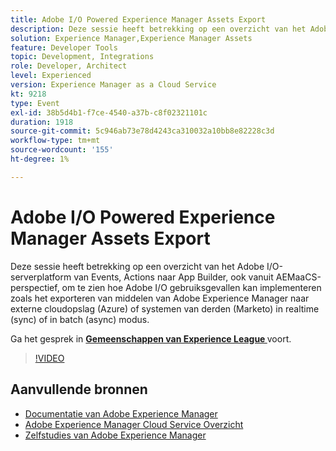 ```yaml
---
title: Adobe I/O Powered Experience Manager Assets Export
description: Deze sessie heeft betrekking op een overzicht van het Adobe I/O-serverplatform van Events, Actions naar App Builder, ook vanuit AEMaaCS-perspectief, om te zien hoe Adobe I/O gebruiksgevallen kan implementeren zoals het exporteren van middelen van Adobe Experience Manager naar externe cloudopslag (Azure) of systemen van derden (Marketo) in realtime (sync) of in batch (async) modus.
solution: Experience Manager,Experience Manager Assets
feature: Developer Tools
topic: Development, Integrations
role: Developer, Architect
level: Experienced
version: Experience Manager as a Cloud Service
kt: 9218
type: Event
exl-id: 38b5d4b1-f7ce-4540-a37b-c8f02321101c
duration: 1918
source-git-commit: 5c946ab73e78d4243ca310032a10bb8e82228c3d
workflow-type: tm+mt
source-wordcount: '155'
ht-degree: 1%

---
```


# Adobe I/O Powered Experience Manager Assets Export

Deze sessie heeft betrekking op een overzicht van het Adobe I/O-serverplatform van Events, Actions naar App Builder, ook vanuit AEMaaCS-perspectief, om te zien hoe Adobe I/O gebruiksgevallen kan implementeren zoals het exporteren van middelen van Adobe Experience Manager naar externe cloudopslag (Azure) of systemen van derden (Marketo) in realtime (sync) of in batch (async) modus.

Ga het gesprek in **[Gemeenschappen van Experience League ](https://adobe.ly/3mkDXo6)** voort.

>[!VIDEO](https://video.tv.adobe.com/v/337842/?quality=12&learn=on&hidetitle=true)

## Aanvullende bronnen

- [ Documentatie van Adobe Experience Manager ](https://experienceleague.adobe.com/docs/experience-manager-cloud-service.html?lang=nl-NL)
- [ Adobe Experience Manager Cloud Service Overzicht ](https://experienceleague.adobe.com/docs/experience-manager-cloud-service/overview/home.html?lang=nl-NL)
- [ Zelfstudies van Adobe Experience Manager ](https://experienceleague.adobe.com/docs/experience-manager-tutorials.html?lang=nl-NL)
